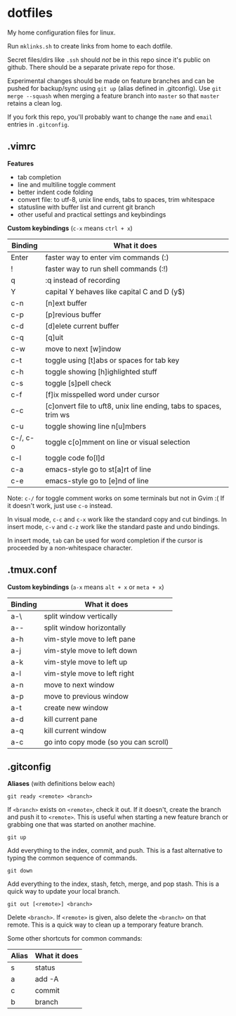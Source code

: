 dotfiles
========

My home configuration files for linux.

Run `mklinks.sh` to create links from home to each dotfile.

Secret files/dirs like `.ssh` should *not* be in this repo since it's public on
github. There should be a separate private repo for those.

Experimental changes should be made on feature branches and can be pushed for
backup/sync using `git up` (alias defined in .gitconfig).
Use `git merge --squash` when merging a feature branch into `master` so that
`master` retains a clean log.

If you fork this repo, you'll probably want to change the `name` and `email`
entries in `.gitconfig`.


.vimrc
------
**Features**

* tab completion
* line and multiline toggle comment
* better indent code folding
* convert file: to utf-8, unix line ends, tabs to spaces, trim whitespace
* statusline with buffer list and current git branch
* other useful and practical settings and keybindings

**Custom keybindings** (`c-x` means `ctrl + x`)

Binding   | What it does
----------|----------------------------------------
Enter     | faster way to enter vim commands (:)
!         | faster way to run shell commands (:!)
q         | :q instead of recording
Y         | capital Y behaves like capital C and D (y$)
c-n       | [n]ext buffer
c-p       | [p]revious buffer
c-d       | [d]elete current buffer
c-q       | [q]uit
c-w       | move to next [w]indow
c-t       | toggle using [t]abs or spaces for tab key
c-h       | toggle showing [h]ighlighted stuff
c-s       | toggle [s]pell check
c-f       | [f]ix misspelled word under cursor
c-c       | [c]onvert file to uft8, unix line ending, tabs to spaces, trim ws
c-u       | toggle showing line n[u]mbers
c-/, c-o  | toggle c[o]mment on line or visual selection
c-l       | toggle code fo[l]d
c-a       | emacs-style go to st[a]rt of line
c-e       | emacs-style go to [e]nd of line

Note: `c-/` for toggle comment works on some terminals but not in Gvim :(
If it doesn't work, just use `c-o` instead.

In visual mode, `c-c` and `c-x` work like the standard copy and cut bindings.
In insert mode, `c-v` and `c-z` work like the standard paste and undo bindings.

In insert mode, `tab` can be used for word completion if the cursor is
proceeded by a non-whitespace character.


.tmux.conf
----------
**Custom keybindings** (`a-x` means `alt + x` or `meta + x`)

Binding | What it does
--------|----------------------------
a-\     | split window vertically
a--     | split window horizontally
a-h     | vim-style move to left pane
a-j     | vim-style move to left down
a-k     | vim-style move to left up
a-l     | vim-style move to left right
a-n     | move to next window
a-p     | move to previous window
a-t     | create new window
a-d     | kill current pane
a-q     | kill current window
a-c     | go into copy mode (so you can scroll)


.gitconfig
----------
**Aliases** (with definitions below each)

    git ready <remote> <branch>

If `<branch>` exists on `<remote>`, check it out. If it doesn't, create the
branch and push it to `<remote>`. This is useful when starting a new feature
branch or grabbing one that was started on another machine.

    git up

Add everything to the index, commit, and push. This is a fast alternative to
typing the common sequence of commands.

    git down

Add everything to the index, stash, fetch, merge, and pop stash. This is a
quick way to update your local branch.

    git out [<remote>] <branch>

Delete `<branch>`. If `<remote>` is given, also delete the `<branch>` on that
remote. This is a quick way to clean up a temporary feature branch.

Some other shortcuts for common commands:

Alias | What it does
------|------------------
s     | status
a     | add -A
c     | commit
b     | branch

